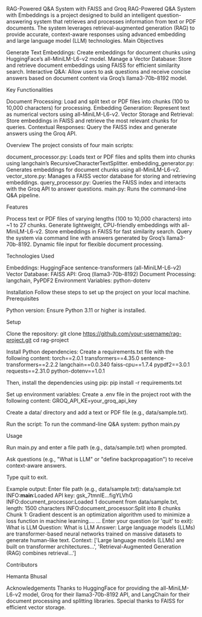 RAG-Powered Q&A System with FAISS and Groq
RAG-Powered Q&A System with Embeddings is a project designed to build an intelligent question-answering system that retrieves and processes information from text or PDF documents. The system leverages retrieval-augmented generation (RAG) to provide accurate, context-aware responses using advanced embedding and large language model (LLM) technologies.
Main Objectives

Generate Text Embeddings: Create embeddings for document chunks using HuggingFace’s all-MiniLM-L6-v2 model.
Manage a Vector Database: Store and retrieve document embeddings using FAISS for efficient similarity search.
Interactive Q&A: Allow users to ask questions and receive concise answers based on document content via Groq’s llama3-70b-8192 model.

Key Functionalities

Document Processing: Load and split text or PDF files into chunks (100 to 10,000 characters) for processing.
Embedding Generation: Represent text as numerical vectors using all-MiniLM-L6-v2.
Vector Storage and Retrieval: Store embeddings in FAISS and retrieve the most relevant chunks for queries.
Contextual Responses: Query the FAISS index and generate answers using the Groq API.

Overview
The project consists of four main scripts:

document_processor.py: Loads text or PDF files and splits them into chunks using langchain’s RecursiveCharacterTextSplitter.
embedding_generator.py: Generates embeddings for document chunks using all-MiniLM-L6-v2.
vector_store.py: Manages a FAISS vector database for storing and retrieving embeddings.
query_processor.py: Queries the FAISS index and interacts with the Groq API to answer questions.
main.py: Runs the command-line Q&A pipeline.

Features

Process text or PDF files of varying lengths (100 to 10,000 characters) into ~1 to 27 chunks.
Generate lightweight, CPU-friendly embeddings with all-MiniLM-L6-v2.
Store embeddings in FAISS for fast similarity search.
Query the system via command line with answers generated by Groq’s llama3-70b-8192.
Dynamic file input for flexible document processing.

Technologies Used

Embeddings: HuggingFace sentence-transformers (all-MiniLM-L6-v2)
Vector Database: FAISS
API: Groq (llama3-70b-8192)
Document Processing: langchain, PyPDF2
Environment Variables: python-dotenv

Installation
Follow these steps to set up the project on your local machine.
Prerequisites

Python version: Ensure Python 3.11 or higher is installed.

Setup

Clone the repository:
git clone https://github.com/your-username/rag-project.git
cd rag-project


Install Python dependencies: Create a requirements.txt file with the following content:
torch==2.0.1
transformers==4.35.0
sentence-transformers==2.2.2
langchain==0.0.340
faiss-cpu==1.7.4
pypdf2==3.0.1
requests==2.31.0
python-dotenv==1.0.1

Then, install the dependencies using pip:
pip install -r requirements.txt


Set up environment variables: Create a .env file in the project root with the following content:
GROQ_API_KE=your_groq_api_key


Create a data/ directory and add a text or PDF file (e.g., data/sample.txt).

Run the script:
To run the command-line Q&A system:
python main.py



Usage

Run main.py and enter a file path (e.g., data/sample.txt) when prompted.

Ask questions (e.g., "What is LLM" or "define backpropagation") to receive context-aware answers.

Type quit to exit.

Example output:
Enter file path (e.g., data/sample.txt): data/sample.txt
INFO:__main__:Loaded API key: gsk_7tmnIE...figYLVhG
INFO:document_processor:Loaded 1 document from data/sample.txt, length: 1500 characters
INFO:document_processor:Split into 8 chunks
Chunk 1: Gradient descent is an optimization algorithm used to minimize a loss function in machine learning....
...
Enter your question (or 'quit' to exit): What is LLM
Question: What is LLM
Answer: Large language models (LLMs) are transformer-based neural networks trained on massive datasets to generate human-like text.
Context: ['Large language models (LLMs) are built on transformer architectures...', 'Retrieval-Augmented Generation (RAG) combines retrieval...']



Contributors

Hemanta Bhusal

Acknowledgements
Thanks to HuggingFace for providing the all-MiniLM-L6-v2 model, Groq for their llama3-70b-8192 API, and LangChain for their document processing and splitting libraries. Special thanks to FAISS for efficient vector storage.